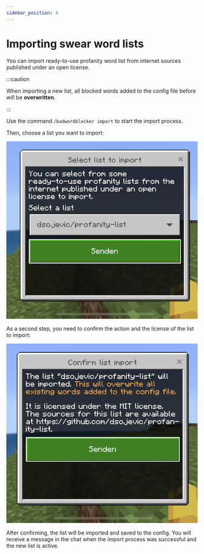 ```yaml
---
sidebar_position: 4
---
```


# Importing swear word lists

You can import ready-to-use profanity word list from internet sources published under an open license.

:::caution

When importing a new list, all blocked words added to the config file before will be **overwritten**.

:::

Use the command `/badwordblocker import` to start the import process.

Then, choose a list you want to import:

![Choose list to import form](./assets/choose-list-form.png)

As a second step, you need to confirm the action and the license of the list to import:

![Confirm import form](./assets/import-confirm-form.png)

After confirming, the list will be imported and saved to the config.
You will receive a message in the chat when the import process was successful and the new list is active.
